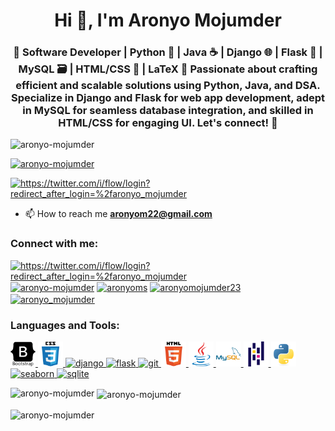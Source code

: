 <h1 align="center">Hi 👋, I'm Aronyo Mojumder</h1>
<h3 align="center">👋 Software Developer | Python 🐍 | Java ☕ | Django 🌐 | Flask 🌿 | MySQL 🗃️ | HTML/CSS 🎨 | LaTeX 📝 Passionate about crafting efficient and scalable solutions using Python, Java, and DSA. Specialize in Django and Flask for web app development, adept in MySQL for seamless database integration, and skilled in HTML/CSS for engaging UI. Let's connect! 🚀</h3>

<p align="left"> <img src="https://komarev.com/ghpvc/?username=aronyo-mojumder&label=Profile%20views&color=0e75b6&style=flat" alt="aronyo-mojumder" /> </p>

<p align="left"> <a href="https://github.com/ryo-ma/github-profile-trophy"><img src="https://github-profile-trophy.vercel.app/?username=aronyo-mojumder" alt="aronyo-mojumder" /></a> </p>

<p align="left"> <a href="https://twitter.com/https://twitter.com/i/flow/login?redirect_after_login=%2faronyo_mojumder" target="blank"><img src="https://img.shields.io/twitter/follow/https://twitter.com/i/flow/login?redirect_after_login=%2faronyo_mojumder?logo=twitter&style=for-the-badge" alt="https://twitter.com/i/flow/login?redirect_after_login=%2faronyo_mojumder" /></a> </p>

- 📫 How to reach me **aronyom22@gmail.com**

<h3 align="left">Connect with me:</h3>
<p align="left">
<a href="https://twitter.com/https://twitter.com/i/flow/login?redirect_after_login=%2faronyo_mojumder" target="blank"><img align="center" src="https://raw.githubusercontent.com/rahuldkjain/github-profile-readme-generator/master/src/images/icons/Social/twitter.svg" alt="https://twitter.com/i/flow/login?redirect_after_login=%2faronyo_mojumder" height="30" width="40" /></a>
<a href="https://linkedin.com/in/aronyo-mojumder" target="blank"><img align="center" src="https://raw.githubusercontent.com/rahuldkjain/github-profile-readme-generator/master/src/images/icons/Social/linked-in-alt.svg" alt="aronyo-mojumder" height="30" width="40" /></a>
<a href="https://kaggle.com/aronyoms" target="blank"><img align="center" src="https://raw.githubusercontent.com/rahuldkjain/github-profile-readme-generator/master/src/images/icons/Social/kaggle.svg" alt="aronyoms" height="30" width="40" /></a>
<a href="https://fb.com/aronyomojumder23" target="blank"><img align="center" src="https://raw.githubusercontent.com/rahuldkjain/github-profile-readme-generator/master/src/images/icons/Social/facebook.svg" alt="aronyomojumder23" height="30" width="40" /></a>
<a href="https://instagram.com/aronyo_mojumder" target="blank"><img align="center" src="https://raw.githubusercontent.com/rahuldkjain/github-profile-readme-generator/master/src/images/icons/Social/instagram.svg" alt="aronyo_mojumder" height="30" width="40" /></a>
</p>

<h3 align="left">Languages and Tools:</h3>
<p align="left"> <a href="https://getbootstrap.com" target="_blank" rel="noreferrer"> <img src="https://raw.githubusercontent.com/devicons/devicon/master/icons/bootstrap/bootstrap-plain-wordmark.svg" alt="bootstrap" width="40" height="40"/> </a> <a href="https://www.w3schools.com/css/" target="_blank" rel="noreferrer"> <img src="https://raw.githubusercontent.com/devicons/devicon/master/icons/css3/css3-original-wordmark.svg" alt="css3" width="40" height="40"/> </a> <a href="https://www.djangoproject.com/" target="_blank" rel="noreferrer"> <img src="https://cdn.worldvectorlogo.com/logos/django.svg" alt="django" width="40" height="40"/> </a> <a href="https://flask.palletsprojects.com/" target="_blank" rel="noreferrer"> <img src="https://www.vectorlogo.zone/logos/pocoo_flask/pocoo_flask-icon.svg" alt="flask" width="40" height="40"/> </a> <a href="https://git-scm.com/" target="_blank" rel="noreferrer"> <img src="https://www.vectorlogo.zone/logos/git-scm/git-scm-icon.svg" alt="git" width="40" height="40"/> </a> <a href="https://www.w3.org/html/" target="_blank" rel="noreferrer"> <img src="https://raw.githubusercontent.com/devicons/devicon/master/icons/html5/html5-original-wordmark.svg" alt="html5" width="40" height="40"/> </a> <a href="https://www.java.com" target="_blank" rel="noreferrer"> <img src="https://raw.githubusercontent.com/devicons/devicon/master/icons/java/java-original.svg" alt="java" width="40" height="40"/> </a> <a href="https://www.mysql.com/" target="_blank" rel="noreferrer"> <img src="https://raw.githubusercontent.com/devicons/devicon/master/icons/mysql/mysql-original-wordmark.svg" alt="mysql" width="40" height="40"/> </a> <a href="https://pandas.pydata.org/" target="_blank" rel="noreferrer"> <img src="https://raw.githubusercontent.com/devicons/devicon/2ae2a900d2f041da66e950e4d48052658d850630/icons/pandas/pandas-original.svg" alt="pandas" width="40" height="40"/> </a> <a href="https://www.python.org" target="_blank" rel="noreferrer"> <img src="https://raw.githubusercontent.com/devicons/devicon/master/icons/python/python-original.svg" alt="python" width="40" height="40"/> </a> <a href="https://seaborn.pydata.org/" target="_blank" rel="noreferrer"> <img src="https://seaborn.pydata.org/_images/logo-mark-lightbg.svg" alt="seaborn" width="40" height="40"/> </a> <a href="https://www.sqlite.org/" target="_blank" rel="noreferrer"> <img src="https://www.vectorlogo.zone/logos/sqlite/sqlite-icon.svg" alt="sqlite" width="40" height="40"/> </a> </p>

<p><img align="left" src="https://github-readme-stats.vercel.app/api/top-langs?username=aronyo-mojumder&show_icons=true&locale=en&layout=compact" alt="aronyo-mojumder" /></p>

<p>&nbsp;<img align="center" src="https://github-readme-stats.vercel.app/api?username=aronyo-mojumder&show_icons=true&locale=en" alt="aronyo-mojumder" /></p>

<p><img align="center" src="https://github-readme-streak-stats.herokuapp.com/?user=aronyo-mojumder&" alt="aronyo-mojumder" /></p>
